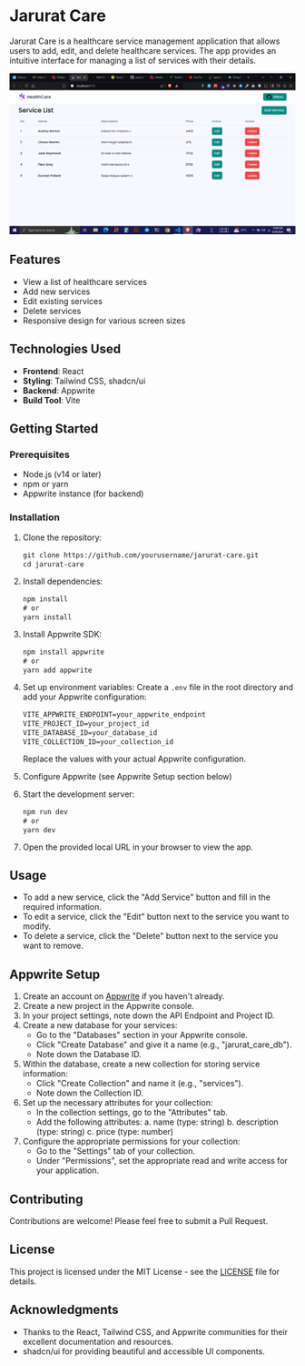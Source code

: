 # Jarurat Care

Jarurat Care is a healthcare service management application that allows users to add, edit, and delete healthcare services. The app provides an intuitive interface for managing a list of services with their details.

![Jarurat Care App Screenshot](./public/demo.png)

## Features

- View a list of healthcare services
- Add new services
- Edit existing services
- Delete services
- Responsive design for various screen sizes

## Technologies Used

- **Frontend**: React
- **Styling**: Tailwind CSS, shadcn/ui
- **Backend**: Appwrite
- **Build Tool**: Vite

## Getting Started

### Prerequisites

- Node.js (v14 or later)
- npm or yarn
- Appwrite instance (for backend)

### Installation

1. Clone the repository:

   ```
   git clone https://github.com/yourusername/jarurat-care.git
   cd jarurat-care
   ```

2. Install dependencies:

   ```
   npm install
   # or
   yarn install
   ```

3. Install Appwrite SDK:

   ```
   npm install appwrite
   # or
   yarn add appwrite
   ```

4. Set up environment variables:
   Create a `.env` file in the root directory and add your Appwrite configuration:

   ```
   VITE_APPWRITE_ENDPOINT=your_appwrite_endpoint
   VITE_PROJECT_ID=your_project_id
   VITE_DATABASE_ID=your_database_id
   VITE_COLLECTION_ID=your_collection_id
   ```

   Replace the values with your actual Appwrite configuration.

5. Configure Appwrite (see Appwrite Setup section below)

6. Start the development server:

   ```
   npm run dev
   # or
   yarn dev
   ```

7. Open the provided local URL in your browser to view the app.

## Usage

- To add a new service, click the "Add Service" button and fill in the required information.
- To edit a service, click the "Edit" button next to the service you want to modify.
- To delete a service, click the "Delete" button next to the service you want to remove.

## Appwrite Setup

1. Create an account on [Appwrite](https://appwrite.io/) if you haven't already.
2. Create a new project in the Appwrite console.
3. In your project settings, note down the API Endpoint and Project ID.
4. Create a new database for your services:
   - Go to the "Databases" section in your Appwrite console.
   - Click "Create Database" and give it a name (e.g., "jarurat_care_db").
   - Note down the Database ID.
5. Within the database, create a new collection for storing service information:
   - Click "Create Collection" and name it (e.g., "services").
   - Note down the Collection ID.
6. Set up the necessary attributes for your collection:
   - In the collection settings, go to the "Attributes" tab.
   - Add the following attributes:
     a. name (type: string)
     b. description (type: string)
     c. price (type: number)
7. Configure the appropriate permissions for your collection:
   - Go to the "Settings" tab of your collection.
   - Under "Permissions", set the appropriate read and write access for your application.

## Contributing

Contributions are welcome! Please feel free to submit a Pull Request.

## License

This project is licensed under the MIT License - see the [LICENSE](LICENSE) file for details.

## Acknowledgments

- Thanks to the React, Tailwind CSS, and Appwrite communities for their excellent documentation and resources.
- shadcn/ui for providing beautiful and accessible UI components.
